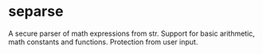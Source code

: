 # separse
A secure parser of math expressions from str. Support for basic arithmetic, math constants and functions. Protection from user input.
